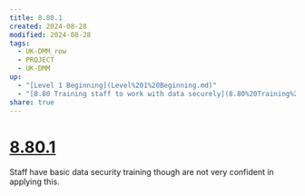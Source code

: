```yaml
---
title: 8.80.1
created: 2024-08-28
modified: 2024-08-28
tags:
  - UK-DMM_row
  - PROJECT
  - UK-DMM
up:
  - "[Level 1 Beginning](Level%201%20Beginning.md)"
  - "[8.80 Training staff to work with data securely](8.80%20Training%20staff%20to%20work%20with%20data%20securely.md)"
share: true
---
```

# [8.80.1](8.80.1.md)

Staff have basic data security training though are not very confident in applying this.

